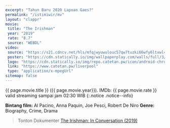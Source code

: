 ```yaml
---
excerpt: "Tahun Baru 2020 Lapoan Gaes?"
permalink: "/istimiwir/mv"
layout: "clappr"
movie:
 title: "The Irishman"
 year: "2019"
 rate: "8.7"
 source: "WEBDL"
video:
 source: "https://s21.cdncv.net/hls/mfqjwyuwulouc57qw7tuzki66wfy6ltxwl4cbhcpq,zdthkghwbylpll6tq7a,tqthkghwbybg6lfh2la,.urlset/master.m3u8"
 poster: "https://cdn.statically.io/img/wallpaperplay.com/walls/full/3/5/a/324285.jpg?w=480&quality=80&format=webp"
 logo: "https://cdn.statically.io/img/repo.catetan.pw/icon/android-chrome-512x512.png?w=50"
 link: "https://www.catetan.pw/liverpool"
 type: "application/x-mpegUrl"
sitemap: false
---
```

{{ page.movie.title }} ({{ page.movie.year}}). IMDb: {{ page.movie.rate }} valid streaming sampai jam 02:30 WIB
{:.notice .notice--info}

**Bintang film:** Al Pacino, Anna Paquin, Joe Pesci, Robert De Niro
**Genre:** Biography, Crime, Drama

> Tonton Dokumenter [The Irishman: In Conversation (2019)](/istimiwir)
